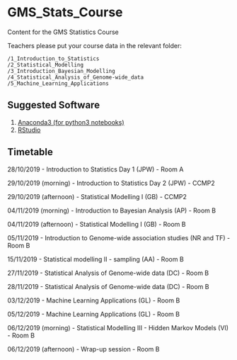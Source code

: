 # GMS_Stats_Course
Content for the GMS Statistics Course

Teachers please put your course data in the relevant folder:

```
/1_Introduction_to_Statistics
/2_Statistical_Modelling
/3_Introduction_Bayesian_Modelling
/4_Statistical_Analysis_of_Genome-wide_data
/5_Machine_Learning_Applications
```

Suggested Software
----------------------
1. [Anaconda3 (for python3 notebooks)](https://www.anaconda.com/download/)
2. [RStudio](https://www.rstudio.com/)

Timetable
---------
28/10/2019 - Introduction to Statistics Day 1 (JPW) - Room A

29/10/2019 (morning) - Introduction to Statistics Day 2 (JPW) - CCMP2

29/10/2019 (afternoon) - Statistical Modelling I (GB) - CCMP2

04/11/2019 (morning) - Introduction to Bayesian Analysis (AP) - Room B

04/11/2019 (afternoon) - Statistical Modelling I (GB) - Room B

05/11/2019 - Introduction to Genome-wide association studies (NR and TF) - Room B

15/11/2019 - Statistical modelling II - sampling (AA) - Room B

27/11/2019 - Statistical Analysis of Genome-wide data (DC) - Room B

28/11/2019 - Statistical Analysis of Genome-wide data (DC) - Room B

03/12/2019 - Machine Learning Applications (GL) - Room B

05/12/2019 - Machine Learning Applications (GL) - Room B

06/12/2019 (morning) - Statistical Modelling III - Hidden Markov Models (VI) - Room B

06/12/2019 (afternoon) - Wrap-up session - Room B


